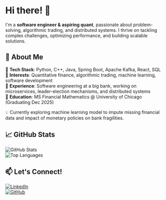 # Hi there! 👋  

I'm a **software engineer & aspiring quant**, passionate about problem-solving, algorithmic trading, and distributed systems. I thrive on tackling complex challenges, optimizing performance, and building scalable solutions.

## 🚀 About Me  
🔹 **Tech Stack**: Python, C++, Java, Spring Boot, Apache Kafka, React, SQL  
🔹 **Interests**: Quantitative finance, algorithmic trading, machine learning, software development  
🔹 **Experience**: Software engineering at a big bank, working on microservices, leader-election mechanisms, and distributed systems  
🔹 **Education**: MS Financial Mathematics @ University of Chicago (Graduating Dec 2025)  

💡 Currently exploring machine learning model to impute missing financial data and impact of monetary policies on bank fragilities.

## 📈 GitHub Stats  
![GitHub Stats](https://github-readme-stats.vercel.app/api?username=aadideshpande&show_icons=true&theme=dark)  
![Top Languages](https://github-readme-stats.vercel.app/api/top-langs/?username=aadideshpande&layout=compact&theme=dark)

## 📫 Let's Connect!  
[![LinkedIn](https://img.shields.io/badge/LinkedIn-Connect-blue?style=flat&logo=linkedin)](https://www.linkedin.com/in/aadi-deshpande-b13045166/)  
[![GitHub](https://img.shields.io/badge/GitHub-Follow-black?style=flat&logo=github)](https://github.com/aadideshpande)  
